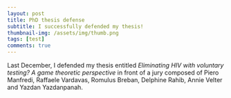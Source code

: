 ```yaml
---
layout: post
title: PhD thesis defense
subtitle: I successfully defended my thesis!
thumbnail-img: /assets/img/thumb.png
tags: [test]
comments: true
---
```


Last December, I defended my thesis entitled _Eliminating HIV with voluntary testing? A game theoretic perspective_ in front of a jury composed of Piero Manfredi, Raffaele Vardavas, Romulus Breban, Delphine Rahib, Annie Velter and Yazdan Yazdanpanah.
